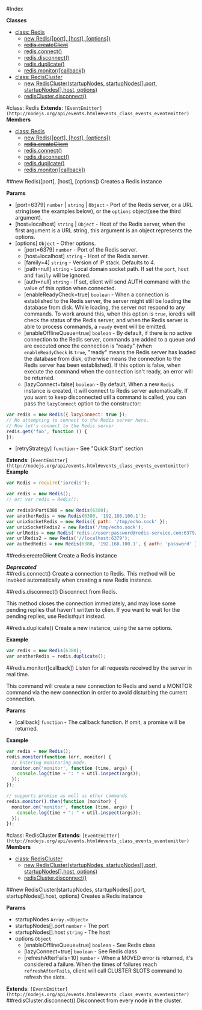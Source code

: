 #Index

**Classes**

* [class: Redis](#Redis)
  * [new Redis([port], [host], [options])](#new_Redis)
  * [~~redis.createClient~~](#Redis#createClient)
  * [redis.connect()](#Redis#connect)
  * [redis.disconnect()](#Redis#disconnect)
  * [redis.duplicate()](#Redis#duplicate)
  * [redis.monitor([callback])](#Redis#monitor)
* [class: RedisCluster](#RedisCluster)
  * [new RedisCluster(startupNodes, startupNodes[].port, startupNodes[].host, options)](#new_RedisCluster)
  * [redisCluster.disconnect()](#RedisCluster#disconnect)
 
<a name="Redis"></a>
#class: Redis
**Extends**: `[EventEmitter](http://nodejs.org/api/events.html#events_class_events_eventemitter)`  
**Members**

* [class: Redis](#Redis)
  * [new Redis([port], [host], [options])](#new_Redis)
  * [~~redis.createClient~~](#Redis#createClient)
  * [redis.connect()](#Redis#connect)
  * [redis.disconnect()](#Redis#disconnect)
  * [redis.duplicate()](#Redis#duplicate)
  * [redis.monitor([callback])](#Redis#monitor)

<a name="new_Redis"></a>
##new Redis([port], [host], [options])
Creates a Redis instance

**Params**

- \[port=6379\] `number` | `string` | `Object` - Port of the Redis server,
or a URL string(see the examples below),
or the `options` object(see the third argument).  
- \[host=localhost\] `string` | `Object` - Host of the Redis server,
when the first argument is a URL string,
this argument is an object represents the options.  
- \[options\] `Object` - Other options.  
  - \[port=6379\] `number` - Port of the Redis server.  
  - \[host=localhost\] `string` - Host of the Redis server.  
  - \[family=4\] `string` - Version of IP stack. Defaults to 4.  
  - \[path=null\] `string` - Local domain socket path. If set the `port`, `host`
and `family` will be ignored.  
  - \[auth=null\] `string` - If set, client will send AUTH command
with the value of this option when connected.  
  - \[enableReadyCheck=true\] `boolean` - When a connection is established to
the Redis server, the server might still be loading the database from disk.
While loading, the server not respond to any commands.
To work around this, when this option is `true`,
ioredis will check the status of the Redis server,
and when the Redis server is able to process commands,
a `ready` event will be emitted.  
  - \[enableOfflineQueue=true\] `boolean` - By default,
if there is no active connection to the Redis server,
commands are added to a queue and are executed once the connection is "ready"
(when `enableReadyCheck` is `true`,
"ready" means the Redis server has loaded the database from disk, otherwise means the connection
to the Redis server has been established). If this option is false,
when execute the command when the connection isn't ready, an error will be returned.  
  - \[lazyConnect=false\] `boolean` - By default,
When a new `Redis` instance is created, it will connect to Redis server automatically.
If you want to keep disconnected util a command is called, you can pass the `lazyConnect` option to
the constructor:
```javascript
var redis = new Redis({ lazyConnect: true });
// No attempting to connect to the Redis server here.
// Now let's connect to the Redis server
redis.get('foo', function () {
});
```  
  - \[retryStrategy\] `function` - See "Quick Start" section  

**Extends**: `[EventEmitter](http://nodejs.org/api/events.html#events_class_events_eventemitter)`  
**Example**  
```js
var Redis = require('ioredis');

var redis = new Redis();
// or: var redis = Redis();

var redisOnPort6380 = new Redis(6380);
var anotherRedis = new Redis(6380, '192.168.100.1');
var unixSocketRedis = new Redis({ path: '/tmp/echo.sock' });
var unixSocketRedis2 = new Redis('/tmp/echo.sock');
var urlRedis = new Redis('redis://user:password@redis-service.com:6379/');
var urlRedis2 = new Redis('//localhost:6379');
var authedRedis = new Redis(6380, '192.168.100.1', { auth: 'password' });
```

<a name="Redis#createClient"></a>
##~~redis.createClient~~
Create a Redis instance

***Deprecated***  
<a name="Redis#connect"></a>
##redis.connect()
Create a connection to Redis.
This method will be invoked automatically when creating a new Redis instance.

<a name="Redis#disconnect"></a>
##redis.disconnect()
Disconnect from Redis.

This method closes the connection immediately,
and may lose some pending replies that haven't written to clien.
If you want to wait for the pending replies, use Redis#quit instead.

<a name="Redis#duplicate"></a>
##redis.duplicate()
Create a new instance, using the same options.

**Example**  
```js
var redis = new Redis(6380);
var anotherRedis = redis.duplicate();
```

<a name="Redis#monitor"></a>
##redis.monitor([callback])
Listen for all requests received by the server in real time.

This command will create a new connection to Redis and send a
MONITOR command via the new connection in order to avoid disturbing
the current connection.

**Params**

- \[callback\] `function` - The callback function. If omit, a promise will be returned.  

**Example**  
```js
var redis = new Redis();
redis.monitor(function (err, monitor) {
  // Entering monitoring mode.
  monitor.on('monitor', function (time, args) {
    console.log(time + ": " + util.inspect(args));
  });
});

// supports promise as well as other commands
redis.monitor().then(function (monitor) {
  monitor.on('monitor', function (time, args) {
    console.log(time + ": " + util.inspect(args));
  });
});
```

<a name="RedisCluster"></a>
#class: RedisCluster
**Extends**: `[EventEmitter](http://nodejs.org/api/events.html#events_class_events_eventemitter)`  
**Members**

* [class: RedisCluster](#RedisCluster)
  * [new RedisCluster(startupNodes, startupNodes[].port, startupNodes[].host, options)](#new_RedisCluster)
  * [redisCluster.disconnect()](#RedisCluster#disconnect)

<a name="new_RedisCluster"></a>
##new RedisCluster(startupNodes, startupNodes[].port, startupNodes[].host, options)
Creates a Redis instance

**Params**

- startupNodes `Array.<Object>`  
- startupNodes[].port `number` - The port  
- startupNodes[].host `string` - The host  
- options `Object`  
  - \[enableOfflineQueue=true\] `boolean` - See Redis class  
  - \[lazyConnect=true\] `boolean` - See Redis class  
  - \[refreshAfterFails=10\] `number` - When a MOVED error is returned, it's considered
a failure. When the times of failures reach `refreshAfterFails`, client will call CLUSTER SLOTS
command to refresh the slots.  

**Extends**: `[EventEmitter](http://nodejs.org/api/events.html#events_class_events_eventemitter)`  
<a name="RedisCluster#disconnect"></a>
##redisCluster.disconnect()
Disconnect from every node in the cluster.

